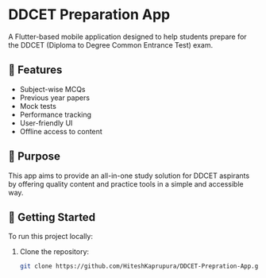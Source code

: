 # DDCET Preparation App

A Flutter-based mobile application designed to help students prepare for the DDCET (Diploma to Degree Common Entrance Test) exam.

## 📱 Features

- Subject-wise MCQs
- Previous year papers
- Mock tests
- Performance tracking
- User-friendly UI
- Offline access to content

## 🎯 Purpose

This app aims to provide an all-in-one study solution for DDCET aspirants by offering quality content and practice tools in a simple and accessible way.

## 🚀 Getting Started

To run this project locally:

1. Clone the repository:
   ```bash
   git clone https://github.com/HiteshKaprupura/DDCET-Prepration-App.git


